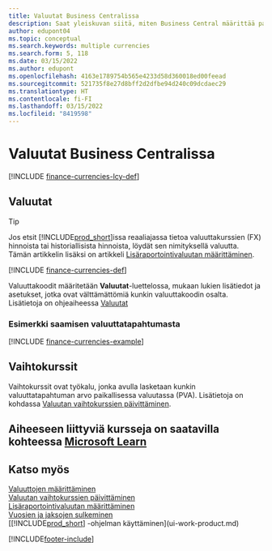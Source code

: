 ```yaml
---
title: Valuutat Business Centralissa
description: Saat yleiskuvan siitä, miten Business Central määrittää paikallisen valuutan verrattuna ulkomaan valuuttoihin, joilla käyt kauppaa.
author: edupont04
ms.topic: conceptual
ms.search.keywords: multiple currencies
ms.search.form: 5, 118
ms.date: 03/15/2022
ms.author: edupont
ms.openlocfilehash: 4163e1789754b565e4233d58d360018ed00feead
ms.sourcegitcommit: 521735f8e27d8bff2d2dfbe94d240c09dcdaec29
ms.translationtype: HT
ms.contentlocale: fi-FI
ms.lasthandoff: 03/15/2022
ms.locfileid: "8419598"
---
```

# <a name="currencies-in-business-central"></a>Valuutat Business Centralissa

[!INCLUDE [finance-currencies-lcy-def](includes/finance-currencies-lcy-def.md)]

## <a name="currencies"></a>Valuutat

> [!TIP]  
> Jos etsit [!INCLUDE[prod_short](includes/prod_short.md)]issa reaaliajassa tietoa valuuttakurssien (FX) hinnoista tai historiallisista hinnoista, löydät sen nimityksellä valuutta. Tämän artikkelin lisäksi on artikkeli [Lisäraportointivaluutan määrittäminen](finance-how-setup-additional-currencies.md).

[!INCLUDE [finance-currencies-def](includes/finance-currencies-def.md)]

Valuuttakoodit määritetään **Valuutat**-luettelossa, mukaan lukien lisätiedot ja asetukset, jotka ovat välttämättömiä kunkin valuuttakoodin osalta. Lisätietoja on ohjeaiheessa [Valuutat](finance-set-up-currencies.md#curr)

### <a name="example-of-a-receivable-currency-transaction"></a>Esimerkki saamisen valuuttatapahtumasta

[!INCLUDE [finance-currencies-example](includes/finance-currencies-example.md)]

## <a name="exchange-rates"></a>Vaihtokurssit

Vaihtokurssit ovat työkalu, jonka avulla lasketaan kunkin valuuttatapahtuman arvo paikallisessa valuutassa (PVA). Lisätietoja on kohdassa [Valuutan vaihtokurssien päivittäminen](finance-how-update-currencies.md).  

## <a name="see-related-training-at-microsoft-learn"></a>Aiheeseen liittyviä kursseja on saatavilla kohteessa [Microsoft Learn](/learn/paths/use-multiple-currencies-dynamics-365-business-central/)

## <a name="see-also"></a>Katso myös

[Valuuttojen määrittäminen](finance-set-up-currencies.md)  
[Valuutan vaihtokurssien päivittäminen](finance-how-update-currencies.md)  
[Lisäraportointivaluutan määrittäminen](finance-how-setup-additional-currencies.md)  
[Vuosien ja jaksojen sulkeminen](year-close-years-periods.md)  
[[!INCLUDE[prod_short](includes/prod_short.md)] -ohjelman käyttäminen](ui-work-product.md)


[!INCLUDE[footer-include](includes/footer-banner.md)]
